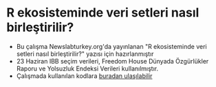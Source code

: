 # R ekosisteminde veri setleri nasıl birleştirilir?

* Bu çalışma Newslabturkey.org'da yayınlanan "R ekosisteminde veri setleri nasıl birleştirilir?" yazısı için hazırlanmıştır
* 23 Haziran IBB seçim verileri, Freedom House Dünyada Özgürlükler Raporu ve Yolsuzluk Endeksi Verileri kullanılmıştır.
* Çalışmada kullanılan kodlara [buradan ulaşılabilir](https://sadettindemirel.github.io/veRi_biRlestiRme/veri-birlestirme-kodlar.html)
